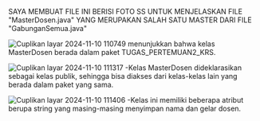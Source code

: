 SAYA MEMBUAT FILE INI BERISI FOTO SS UNTUK MENJELASKAN FILE "MasterDosen.java" YANG MERUPAKAN SALAH SATU MASTER DARI FILE "GabunganSemua.java"

![Cuplikan layar 2024-11-10 110749](https://github.com/user-attachments/assets/befa5022-a6df-4fd8-bced-2ebff335ec4b)
 menunjukkan bahwa kelas MasterDosen berada dalam paket TUGAS_PERTEMUAN2_KRS.

![Cuplikan layar 2024-11-10 111317](https://github.com/user-attachments/assets/fb0bba64-af3a-45e1-8c07-8c201ec4546d)
-Kelas MasterDosen dideklarasikan sebagai kelas publik, sehingga bisa diakses dari kelas-kelas lain yang berada dalam paket yang sama.

![Cuplikan layar 2024-11-10 111406](https://github.com/user-attachments/assets/3cd61258-60d6-43b2-92d3-c7a6b564f3a5)
-Kelas ini memiliki beberapa atribut berupa string yang masing-masing menyimpan nama dan gelar dosen.
